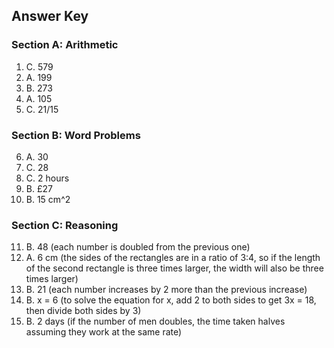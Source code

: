 ## Answer Key

### Section A: Arithmetic

1. C. 579
2. A. 199
3. B. 273
4. A. 105
5. C. 21/15

### Section B: Word Problems

6. A. 30
7. C. 28
8. C. 2 hours
9. B. £27
10. B. 15 cm^2

### Section C: Reasoning

11. B. 48 (each number is doubled from the previous one)
12. A. 6 cm (the sides of the rectangles are in a ratio of 3:4, so if the length of the second rectangle is three times larger, the width will also be three times larger)
13. B. 21 (each number increases by 2 more than the previous increase)
14. B. x = 6 (to solve the equation for x, add 2 to both sides to get 3x = 18, then divide both sides by 3)
15. B. 2 days (if the number of men doubles, the time taken halves assuming they work at the same rate)
